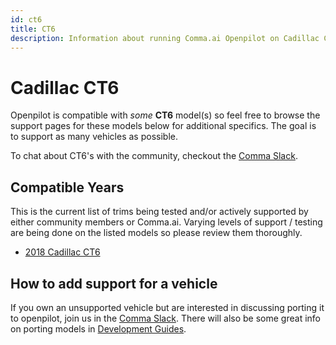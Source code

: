 ```yaml
---
id: ct6
title: CT6
description: Information about running Comma.ai Openpilot on Cadillac CT6 vehicles.
---
```

# Cadillac CT6

Openpilot is compatible with *some* **CT6** model(s) so feel free to browse the support pages for these models below for additional specifics.
The goal is to support as many vehicles as possible.

To chat about CT6's with the community, checkout  the [Comma Slack](https://slack.comma.ai).

## Compatible Years

This is the current list of trims being tested and/or actively supported by either community members or Comma.ai.
Varying levels of support / testing are being done on the listed models so please review them thoroughly.

* [2018 Cadillac CT6](/vehicles/cadillac/ct6/2018-cadillac-ct6.html)

## How to add support for a vehicle

If you own an unsupported vehicle but are interested in discussing porting it to openpilot, join us in the [Comma Slack](https://slack.comma.ai).
There will also be some great info on porting models in [Development Guides](../../development/guides/).

